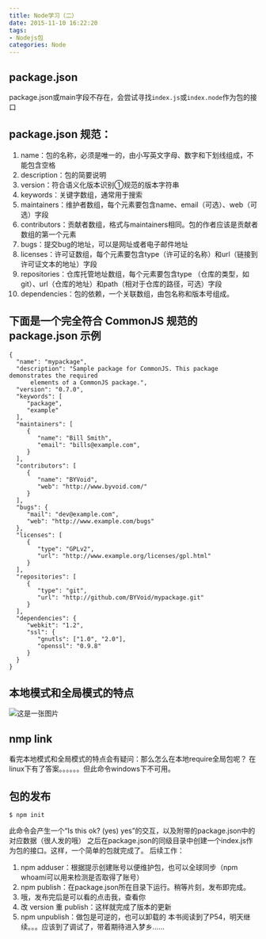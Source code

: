```yaml
---
title: Node学习（二）
date: 2015-11-10 16:22:20
tags:
- Nodejs包
categories: Node
---
```

## package.json
package.json或main字段不存在，会尝试寻找`index.js`或`index.node`作为包的接口
## package.json 规范：
1. name：包的名称，必须是唯一的，由小写英文字母、数字和下划线组成，不能包含空格
2. description：包的简要说明
3. version：符合语义化版本识别①规范的版本字符串
4. keywords：关键字数组，通常用于搜索
5. maintainers：维护者数组，每个元素要包含name、email（可选）、web（可选）字段
6. contributors：贡献者数组，格式与maintainers相同。包的作者应该是贡献者数组的第一个元素
7. bugs：提交bug的地址，可以是网址或者电子邮件地址
8. licenses：许可证数组，每个元素要包含type（许可证的名称）和url（链接到许可证文本的地址）字段
9. repositories：仓库托管地址数组，每个元素要包含type （仓库的类型，如git）、url（仓库的地址）和path（相对于仓库的路径，可选）字段
10. dependencies：包的依赖，一个关联数组，由包名称和版本号组成。
## 下面是一个完全符合 CommonJS 规范的 package.json 示例
``` {bash}
{
  "name": "mypackage", 
  "description": "Sample package for CommonJS. This package demonstrates the required 
      elements of a CommonJS package.", 
  "version": "0.7.0", 
  "keywords": [ 
     "package", 
     "example"  
  ], 
  "maintainers": [ 
     { 
        "name": "Bill Smith", 
        "email": "bills@example.com", 
     }  
  ], 
  "contributors": [ 
     { 
        "name": "BYVoid", 
        "web": "http://www.byvoid.com/"  
     }  
  ], 
  "bugs": { 
     "mail": "dev@example.com", 
     "web": "http://www.example.com/bugs"  
  }, 
  "licenses": [ 
     { 
        "type": "GPLv2", 
        "url": "http://www.example.org/licenses/gpl.html"  
     }  
  ], 
  "repositories": [ 
     { 
        "type": "git", 
        "url": "http://github.com/BYVoid/mypackage.git"  
     }  
  ], 
  "dependencies": { 
     "webkit": "1.2", 
     "ssl": { 
        "gnutls": ["1.0", "2.0"], 
        "openssl": "0.9.8"  
     }  
  } 
}
```
## 本地模式和全局模式的特点
![这是一张图片](/images/QQ20151110205310.png "本地模式和全局模式的特点参照图")
## nmp link
看完本地模式和全局模式的特点会有疑问：那么怎么在本地require全局包呢？
在linux下有了答案。。。。。。但此命令windows下不可用。
## 包的发布
``` {bash}
$ npm init
```
此命令会产生一个“Is this ok? (yes) yes”的交互，以及附带的package.json中的对应数据（很人发的哦）
之后在package.json的同级目录中创建一个index.js作为包的接口。这样，一个简单的包就完成了。
后续工作：

1. npm adduser：根据提示创建账号以便维护包，也可以全球同步（npm whoami可以用来检测是否取得了账号）
2. npm publish：在package.json所在目录下运行。稍等片刻，发布即完成。
3. 哦，发布完后是可以看的点击我，查看你
4. 改 version 重 publish：这样就完成了版本的更新
5. npm unpublish：做包是可逆的，也可以卸载的
本书阅读到了P54，明天继续。。。应该到了调试了，带着期待进入梦乡……
